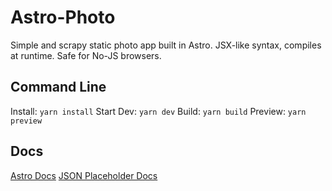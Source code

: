 
# Astro-Photo

Simple and scrapy static photo app built in Astro.
JSX-like syntax, compiles at runtime.
Safe for No-JS browsers.


## Command Line

Install:    `yarn install`
Start Dev:  `yarn dev`
Build:      `yarn build`
Preview:    `yarn preview`


## Docs

[Astro Docs](https://docs.astro.build)
[JSON Placeholder Docs](https://jsonplaceholder.typicode.com)